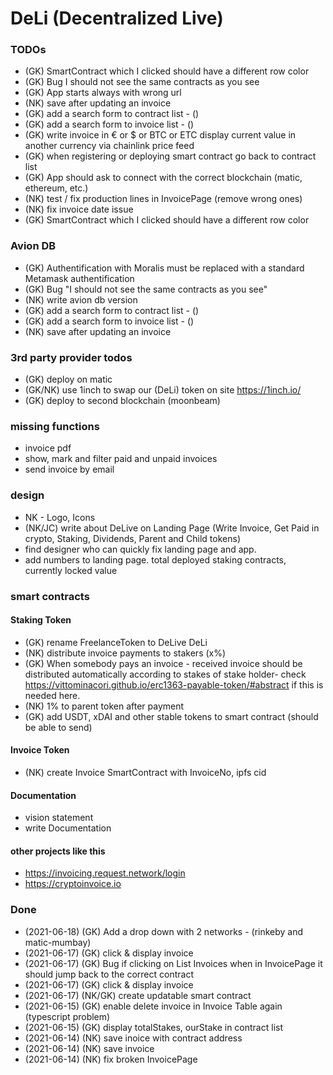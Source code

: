 # DeLi (Decentralized Live)

### TODOs

- (GK) SmartContract which I clicked should have a different row color 
- (GK) Bug I should not see the same contracts as you see
- (GK) App starts always with wrong url
- (NK) save after updating an invoice 
- (GK) add a search form to contract list - ()
- (GK) add a search form to invoice list - ()
- (GK) write invoice in € or $ or BTC or ETC display current value in another currency via chainlink price feed 
- (GK) when registering or deploying smart contract go back to contract list
- (GK) App should ask to connect with the correct blockchain (matic, ethereum, etc.) 
- (NK) test / fix production lines in InvoicePage (remove wrong ones)
- (NK) fix invoice date issue
- (GK) SmartContract which I clicked should have a different row color 


### Avion DB
- (GK) Authentification with Moralis must be replaced with a standard Metamask authentification
- (GK) Bug "I should not see the same contracts as you see"
- (NK) write avion db version
- (GK) add a search form to contract list - ()
- (GK) add a search form to invoice list - ()
- (NK) save after updating an invoice 

### 3rd party provider todos
- (GK) deploy on matic
- (GK/NK) use 1inch to swap our (DeLi) token on site https://1inch.io/
- (GK) deploy to second blockchain (moonbeam)

### missing functions
- invoice pdf
- show, mark and filter paid and unpaid invoices 
- send invoice by email


### design
- NK - Logo, Icons
- (NK/JC) write about DeLive on Landing Page (Write Invoice, Get Paid in crypto, Staking, Dividends, Parent and Child tokens)
- find designer who can quickly fix landing page and app.
- add numbers to landing page. total deployed staking contracts, currently locked value

### smart contracts
#### Staking Token
- (GK) rename FreelanceToken to DeLive DeLi
- (NK) distribute invoice payments to stakers (x%)
- (GK) When somebody pays an invoice - received invoice should be distributed automatically according to stakes of stake holder- check https://vittominacori.github.io/erc1363-payable-token/#abstract if this is needed here. 
- (NK) 1% to parent token after payment
- (GK) add USDT, xDAI and other stable tokens to smart contract (should be able to send)


#### Invoice Token
- (NK) create Invoice SmartContract with InvoiceNo, ipfs cid

#### Documentation
- vision statement
- write Documentation

#### other projects like this
- https://invoicing.request.network/login
- https://cryptoinvoice.io


### Done
- (2021-06-18) (GK) Add a drop down with 2 networks - (rinkeby and matic-mumbay)
- (2021-06-17) (GK) click & display invoice
- (2021-06-17) (GK) Bug if clicking on List Invoices when in InvoicePage it should jump back to the correct contract
- (2021-06-17) (GK) click & display invoice
- (2021-06-17) (NK/GK) create updatable smart contract
- (2021-06-15) (GK) enable delete invoice in Invoice Table again (typescript problem)
- (2021-06-15) (GK) display totalStakes, ourStake in contract list
- (2021-06-14) (NK) save inoice with contract address
- (2021-06-14) (NK) save invoice
- (2021-06-14) (NK) fix broken InvoicePage 